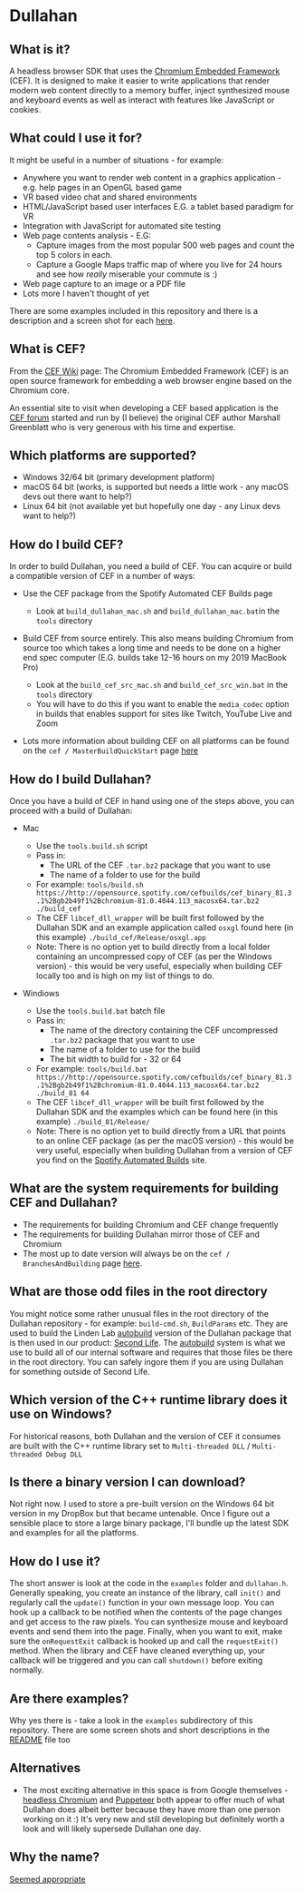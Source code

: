 # Dullahan

## What is it?

A headless browser SDK that uses the [Chromium Embedded Framework](https://en.wikipedia.org/wiki/Chromium_Embedded_Framework) (CEF). It is designed to make it easier to write applications that render modern web content directly to a memory buffer, inject synthesized mouse and keyboard events as well as interact with features like JavaScript or cookies.

## What could I use it for?

It might be useful in a number of situations - for example:

* Anywhere you want to render web content in a graphics application - e.g. help pages in an OpenGL based game
* VR based video chat and shared environments
* HTML/JavaScript based user interfaces E.G. a tablet based paradigm for VR
* Integration with JavaScript for automated site testing
* Web page contents analysis - E.G:
    * Capture images from the most popular 500 web pages and count the top 5 colors in each.
    * Capture a Google Maps traffic map of where you live for 24 hours and see how *really* miserable your commute is :)
* Web page capture to an image or a PDF file
* Lots more I haven't thought of yet

There are some examples included in this repository and there is a description and a screen shot for each [here](./examples/README.md). 

## What is CEF?

From the [CEF Wiki](https://en.wikipedia.org/wiki/Chromium_Embedded_Framework) page: The Chromium Embedded Framework (CEF) is an open source framework for embedding a web browser engine based on the Chromium core. 

An essential site to visit when developing a CEF based application is the [CEF forum](http://magpcss.org/ceforum/) started and run by (I believe) the original CEF author Marshall Greenblatt who is very generous with his time and expertise.

## Which platforms are supported?

* Windows 32/64 bit (primary development platform)
* macOS 64 bit (works, is supported but needs a little work - any macOS devs out there want to help?)
* Linux 64 bit (not available yet but hopefully one day - any Linux devs want to help?)

## How do I build CEF?

In order to build Dullahan, you need a build of CEF. You can acquire or build a compatible version of CEF in a number of ways:

* Use the CEF package from the Spotify Automated CEF Builds page
    * Look at `build_dullahan_mac.sh` and `build_dullahan_mac.bat`in the `tools` directory
* Build CEF from source entirely. This also means building Chromium from source too which takes a long time and needs to be done on a higher end spec computer (E.G. builds take 12-16 hours on my 2019 MacBook Pro)
    * Look at the `build_cef_src_mac.sh` and `build_cef_src_win.bat` in the `tools` directory
    * You will have to do this if you want to enable the `media_codec` option in builds that enables support for sites like Twitch, YouTube Live and Zoom

* Lots more information about building CEF on all platforms can be found on the `cef / MasterBuildQuickStart` page [here](https://bitbucket.org/chromiumembedded/cef/wiki/MasterBuildQuickStart#markdown-header-mac-os-x-setup)

## How do I build Dullahan?

Once you have a build of CEF in hand using one of the steps above, you can proceed with a build of Dullahan:

* Mac
	* Use the `tools.build.sh` script
	* Pass in:
		* The URL of the CEF `.tar.bz2` package that you want to use
		* The name of a folder to use for the build
	* For example: `tools/build.sh https://http://opensource.spotify.com/cefbuilds/cef_binary_81.3.1%2Bgb2b49f1%2Bchromium-81.0.4044.113_macosx64.tar.bz2 ./build_cef`
	* The CEF `libcef_dll_wrapper` will be built first followed by the Dullahan SDK and an example application called `osxgl` found here (in this example) `./build_cef/Release/osxgl.app`
	* Note: There is no option yet to build directly from a local folder containing an uncompressed copy of CEF (as per the Windows version) - this would be very useful, especially when building CEF locally too and is high on my list of things to do.

* Windiows
	* Use the `tools.build.bat` batch file
	* Pass in:
		* The name of the directory containing the CEF uncompressed `.tar.bz2` package that you want to use
		* The name of a folder to use for the build
		* The bit width to build for - 32 or 64
	* For example: `tools/build.bat https://http://opensource.spotify.com/cefbuilds/cef_binary_81.3.1%2Bgb2b49f1%2Bchromium-81.0.4044.113_macosx64.tar.bz2 ./build_81 64` 
	* The CEF `libcef_dll_wrapper` will be built first followed by the Dullahan SDK and the examples which can be found here (in this example) `./build_81/Release/`
	* Note: There is no option yet to build directly from a URL that points to an online CEF package (as per the macOS version) - this would be very useful, especially when building Dullahan from a version of CEF you find on the [Spotify Automated Builds](http://opensource.spotify.com/cefbuilds/index.html) site.

## What are the system requirements for building CEF and Dullahan?

* The requirements for building Chromium and CEF change frequently
* The requirements for building Dullahan mirror those of CEF and Chromium
* The most up to date version will always be on the `cef / BranchesAndBuilding` page [here](https://bitbucket.org/chromiumembedded/cef/wiki/BranchesAndBuilding.md#markdown-header-background).

## What are those odd files in the root directory

You might notice some rather unusual files in the root directory of the Dullahan repository - for example: `build-cmd.sh`, `BuildParams` etc. They are used to build the Linden Lab [autobuild](http://wiki.secondlife.com/wiki/Autobuild) version of the Dullahan package that is then used in our product: [Second Life](https://secondlife.com). The [autobuild](http://wiki.secondlife.com/wiki/Autobuild) system is what we use to build all of our internal software and requires that those files be there in the root directory. You can safely ingore them if you are using Dullahan for something outside of Second Life.

## Which version of the C++ runtime library does it use on Windows?

For historical reasons, both Dullahan and the version of CEF it consumes are built with the C++ runtime library set to `Multi-threaded DLL` / `Multi-threaded Debug DLL`

## Is there a binary version I can download? ##

Not right now. I used to store a pre-built version on the Windows 64 bit version in my DropBox but that became untenable. Once I figure out a sensible place to store a large binary package, I'll bundle up the latest SDK and examples for all the platforms.

## How do I use it?

The short answer is look at the code in the `examples` folder and `dullahan.h`. Generally speaking, you create an instance of the library, call `init()` and regularly call the `update()` function in your own message loop. You can hook up a callback to be notified when the contents of the page changes and get access to the raw pixels. You can synthesize mouse and keyboard events and send them into the page. Finally, when you want to exit, make sure the `onRequestExit` callback is hooked up and call the `requestExit()` method. When the library and CEF have cleaned everything up, your callback will be triggered and you can call `shutdown()` before exiting normally.

## Are there examples?

Why yes there is - take a look in the `examples` subdirectory of this repository. There are some screen shots and short descriptions in the [README](https://bitbucket.org/lindenlab/dullahan/src/master/examples/README.md) file too 

## Alternatives

* The most exciting alternative in this space is from Google themselves - [headless Chromium](https://chromium.googlesource.com/chromium/src/+/lkgr/headless/README.md) and [Puppeteer](https://developers.google.com/web/tools/puppeteer) both appear to offer much of what Dullahan does albeit better because they have more than one person working on it :) It's very new and still developing but definitely worth a look and will likely supersede Dullahan one day. 

## Why the name?

[Seemed appropriate](https://en.wikipedia.org/wiki/Dullahan)
